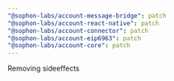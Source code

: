 ```yaml
---
"@sophon-labs/account-message-bridge": patch
"@sophon-labs/account-react-native": patch
"@sophon-labs/account-connector": patch
"@sophon-labs/account-eip6963": patch
"@sophon-labs/account-core": patch
---
```


Removing sideeffects
